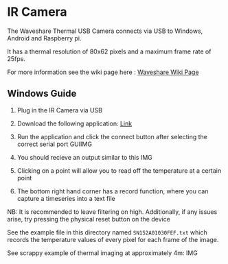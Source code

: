 # IR Camera
The Waveshare Thermal USB Camera connects via USB to Windows, Android and Raspberry pi.

It has a thermal resolution of 80x62 pixels and a maximum frame rate of 25fps.

For more information see the wiki page here :
[Waveshare Wiki Page](https://www.waveshare.com/wiki/Thermal_Camera_HAT)


## Windows Guide
1. Plug in the IR Camera via USB
2. Download the following application: 
[Link](https://files.waveshare.com/wiki/Thermal-Camera-HAT/Thermal_USB_Camera_PC_Software.zip)

3. Run the application and click the connect button after selecting the correct serial port
GUIIMG
4. You should recieve an output similar to this
IMG
5. Clicking on a point will allow you to read off the temperature at a certain point
6. The bottom right hand corner has a record function, where you can capture a timeseries into a text file

NB: It is recommended to leave filtering on high. Additionally, if any issues arise, try pressing the physical reset button on the device


See the example file in this directory named ```SN152A01030FEF.txt``` which records the temperature values of every pixel for each frame of the image.

See scrappy example of thermal imaging at approximately 4m:
IMG